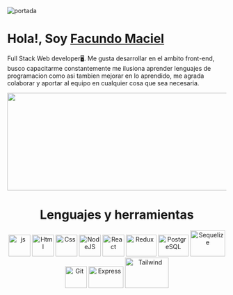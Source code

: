 ![portada](https://codeagepk.com/wp-content/uploads/2020/12/home-gif.gif)
# **Hola!, Soy [Facundo Maciel](https://www.linkedin.com/in/facundo-maciel-8843a7241/)**


Full Stack Web developer🖥️. Me gusta desarrollar en el ambito front-end, busco capacitarme constantemente me ilusiona aprender lenguajes de programacion como asi tambien mejorar en lo aprendido, me agrada colaborar y aportar al equipo en cualquier cosa que sea necesaria.

<div align="center" >
      <img align="center" src="https://datahouse.asia/wp-content/uploads/2020/08/19S3JhMtLGiacpNpziWGN1A.gif" width="600" height="225"  />
</div> 

<h1 align="center"> Lenguajes y herramientas </h1>
<div align="center">
<img src="https://th.bing.com/th/id/R.6acd7cf7ed5cd21c484e5efae2ae251b?rik=HKqPgyjdMMyyYA&pid=ImgRaw&r=0" alt="js" width="50" height="50"/>
<img src="https://www.freepnglogos.com/uploads/html5-logo-png/html5-logo-html-icons-download-14.png" alt="Html" width="50" height="50"/>
<img src="https://mickboere.com/wp-content/uploads/2016/03/css-logo-150x150.png" alt="Css" width="50" height="50"/>
<img src="https://th.bing.com/th/id/R.d4ef22eb6cb472c013d77d9a7fabef0f?rik=Xq1ACH4aNhZLTQ&riu=http%3a%2f%2fcfile9.uf.tistory.com%2fimage%2f211B43475865B4201ECB84&ehk=S6ZSmEuQgXd5C0j1TVUeV0Lb4o1wSJw3CPtv8jkKidg%3d&risl=&pid=ImgRaw&r=0" alt="NodeJS" width="50" height="50"/>
<img src="https://cdn.icon-icons.com/icons2/2415/PNG/512/react_original_wordmark_logo_icon_146375.png" alt="React" width="50" height="50"/>
<img src="https://res.cloudinary.com/practicaldev/image/fetch/s--ANPq134a--/c_limit%2Cf_auto%2Cfl_progressive%2Cq_auto%2Cw_880/https://dev-to-uploads.s3.amazonaws.com/i/46o7580v06tbtukh2nek.png" alt="Redux" width="70" height="50"/>
<img src="https://cdn.icon-icons.com/icons2/2415/PNG/512/postgresql_plain_wordmark_logo_icon_146390.png" alt="PostgreSQL" width="70" height="50"/>
<img src="https://cdn.icon-icons.com/icons2/2415/PNG/512/sequelize_original_wordmark_logo_icon_146349.png" alt="Sequelize" width="80" height="60"/>
<img src="https://cdn.icon-icons.com/icons2/2415/PNG/512/git_plain_wordmark_logo_icon_146508.png" alt="Git" width="50" height="50"/>
<img src="https://miro.medium.com/max/1800/1*HTy1M1eFC7GoW6odSukQVw.png" alt="Express" width="80" height="50"/>
<img src="https://th.bing.com/th/id/R.2441cb996a3afd2ae91cf88fe008a623?rik=Y4dvtTYDsow8Lw&pid=ImgRaw&r=0" alt="Tailwind" width="100" height="70"/>
</div>
